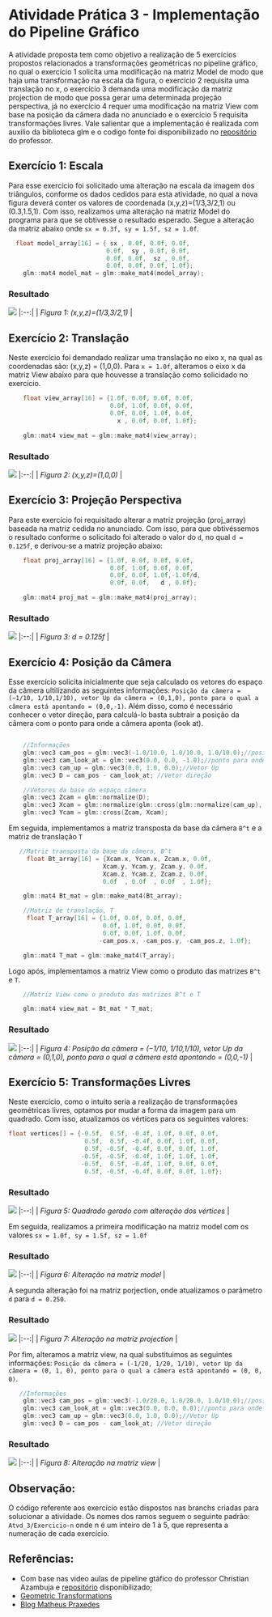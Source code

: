 # Atividade Prática 3 - Implementação do Pipeline Gráfico

<p>A atividade proposta tem como objetivo a realização de 5 exercícios propostos relacionados a transformações geométricas no pipeline gráfico, no qual o exercício 1 solicita uma modificação na matriz Model de modo que haja uma transformação na escala da figura, o exercício 2 requisita uma translação no x, o exercício 3 demanda uma modificação da matriz projection de modo que possa gerar uma determinada projeção perspectiva, já no exercício 4 requer uma modificação na matriz View com base na posição da câmera dada no anunciado e o exercício 5 requisita transformações livres. Vale salientar que a implementação é realizada com auxilio da biblioteca glm e o codigo fonte foi disponibilizado no <a href="https://github.com/capagot/icg/tree/master/03_transformations">repositório</a> do professor.</p>


## Exercício 1: Escala

Para esse exercício foi solicitado uma alteração na escala da imagem dos triângulos, conforme os dados cedidos para esta atividade, no qual a nova figura deverá conter os valores de coordenada (x,y,z)=(1/3,3/2,1) ou (0.3,1.5,1). Com isso, realizamos uma alteração na matriz Model do programa para que se obtivesse o resultado esperado. Segue a alteração da matriz abaixo onde `sx = 0.3f, sy = 1.5f, sz = 1.0f`.

```C
  float model_array[16] = { sx , 0.0f, 0.0f, 0.0f, 
                           0.0f,  sy , 0.0f, 0.0f, 
                           0.0f, 0.0f,  sz , 0.0f, 
                           0.0f, 0.0f, 0.0f, 1.0f};
    glm::mat4 model_mat = glm::make_mat4(model_array); 
```

### Resultado

![](https://github.com/andersonleitee/ICG/blob/master/Atividade_03/prints/Exercicio-1.png?raw=true) 
|:--:| 
| *Figura 1: (x,y,z)=(1/3,3/2,1)* |

## Exercício 2: Translação

Neste exercício foi demandado realizar uma translação no eixo x, na qual as coordenadas são: (x,y,z) = (1,0,0). Para `x = 1.0f`, alteramos o eixo x da matriz View abaixo para que houvesse a translação como solicidado no exercício.

```C
    float view_array[16] = {1.0f, 0.0f, 0.0f, 0.0f, 
                            0.0f, 1.0f, 0.0f, 0.0f, 
                            0.0f, 0.0f, 1.0f, 0.0f, 
                              x , 0.0f, 0.0f, 1.0f};

    glm::mat4 view_mat = glm::make_mat4(view_array);
```

### Resultado

![](https://github.com/andersonleitee/ICG/blob/master/Atividade_03/prints/Exercicio-2.png?raw=true) 
|:--:| 
| *Figura 2: (x,y,z)=(1,0,0)* |

## Exercício 3: Projeção Perspectiva

Para este exercício foi requisitado alterar a matriz projeção (proj_array) baseada na matriz cedida no anunciado. Com isso, para que obtivéssemos o resultado conforme o solicitado foi alterado o valor do `d`, no qual `d = 0.125f`, e derivou-se a matriz projeção abaixo:  

```C
    float proj_array[16] = {1.0f, 0.0f, 0.0f, 0.0f, 
                            0.0f, 1.0f, 0.0f, 0.0f, 
                            0.0f, 0.0f, 1.0f,-1.0f/d, 
                            0.0f, 0.0f,   d , 0.0f};

    glm::mat4 proj_mat = glm::make_mat4(proj_array);
```

### Resultado

![](https://github.com/andersonleitee/ICG/blob/master/Atividade_03/prints/Exercicio-3.png?raw=true) 
|:--:| 
| *Figura 3: d = 0.125f* |


## Exercício 4: Posição da Câmera

Esse exercício solicita inicialmente que seja calculado os vetores do espaço da câmera ultilizando as seguintes informações: `Posição da câmera = (−1/10, 1/10,1/10), vetor Up da câmera = (0,1,0), ponto para o qual a câmera está apontando = (0,0,-1)`. Além disso, como é necessário conhecer o vetor direção, para calculá-lo basta subtrair a posição da câmera com o ponto para onde a câmera aponta (look at). 

```C

    //Informações
    glm::vec3 cam_pos = glm::vec3(-1.0/10.0, 1.0/10.0, 1.0/10.0);//posição da câmera.
    glm::vec3 cam_look_at = glm::vec3(0.0, 0.0, -1.0);//ponto para onde a câmera aponta.
    glm::vec3 cam_up = glm::vec3(0.0, 1.0, 0.0);//Vetor Up
    glm::vec3 D = cam_pos - cam_look_at; //Vetor direção

    //Vetores da base do espaço câmera
    glm::vec3 Zcam = glm::normalize(D);
    glm::vec3 Xcam = glm::normalize(glm::cross(glm::normalize(cam_up), Zcam));
    glm::vec3 Ycam = glm::cross(Zcam, Xcam);

```

Em seguida, implementamos a matriz transposta da base da câmera `B^t` e a matriz de translação `T`

```C
   //Matriz transposta da base da câmera, B^t
     float Bt_array[16] = {Xcam.x, Ycam.x, Zcam.x, 0.0f,
                          Xcam.y, Ycam.y, Zcam.y, 0.0f,
                          Xcam.z, Ycam.z, Zcam.z, 0.0f,
                          0.0f  , 0.0f  , 0.0f  , 1.0f};

    glm::mat4 Bt_mat = glm::make_mat4(Bt_array);

    //Matriz de translação, T
     float T_array[16] = {1.0f, 0.0f, 0.0f, 0.0f,
                          0.0f, 1.0f, 0.0f, 0.0f,
                          0.0f, 0.0f, 1.0f, 0.0f,
                         -cam_pos.x, -cam_pos.y, -cam_pos.z, 1.0f};

    glm::mat4 T_mat = glm::make_mat4(T_array);
```
Logo após, implementamos a matriz View como o produto das matrizes `B^t` e `T`.

```C
    //Matriz View como o produto das matrizes B^t e T

    glm::mat4 view_mat = Bt_mat * T_mat;

```
### Resultado

![](https://github.com/andersonleitee/ICG/blob/master/Atividade_03/prints/Exercicio-4.png?raw=true) 
|:--:| 
| *Figura 4: Posição da câmera = (−1/10, 1/10,1/10), vetor Up da câmera = (0,1,0), ponto para o qual a câmera está apontando = (0,0,-1)* |

## Exercício 5: Transformações Livres

Neste exercício, como o intuito seria a realização de transformações geométricas livres, optamos por mudar a forma da imagem para um quadrado. Com isso, atualizamos os vértices para os seguintes valores:


```C
float vertices[] = {-0.5f,  0.5f, -0.4f, 1.0f, 0.0f, 0.0f,
                     0.5f,  0.5f, -0.4f, 0.0f, 1.0f, 0.0f,
                     0.5f, -0.5f, -0.4f, 0.0f, 0.0f, 1.0f,
                    -0.5f, -0.5f, -0.4f, 1.0f, 1.0f, 1.0f,
                    -0.5f,  0.5f, -0.4f, 1.0f, 0.0f, 0.0f,
                     0.5f, -0.5f, -0.4f, 0.0f, 0.0f, 1.0f};

```

### Resultado

![](https://github.com/andersonleitee/ICG/blob/master/Atividade_03/prints/Exercicio-5-quadrado.png?raw=true) 
|:--:| 
| *Figura 5: Quadrado gerado com alteração dos vértices* |


Em seguida, realizamos a primeira modificação na matriz model com os valores `sx = 1.0f, sy = 1.5f, sz = 1.0f`

### Resultado

![](https://github.com/andersonleitee/ICG/blob/master/Atividade_03/prints/Exercicio-5-matriz-model.png?raw=true) 
|:--:| 
| *Figura 6: Alteração na matriz model* |

A segunda alteração foi na matriz porjection, onde atualizamos o parâmetro `d` para `d = 0.250`.

### Resultado

![](https://github.com/andersonleitee/ICG/blob/master/Atividade_03/prints/Exercicio-5-matriz-projection.png?raw=true) 
|:--:| 
| *Figura 7: Alteração na matriz projection* |

Por fim, alteramos a matriz view, na qual substituimos as seguintes informações: `Posição da câmera = (-1/20, 1/20, 1/10), vetor Up da câmera = (0, 1, 0), ponto para o qual a câmera está apontando = (0, 0, 0)`.
```C
   //Informações
    glm::vec3 cam_pos = glm::vec3(-1.0/20.0, 1.0/20.0, 1.0/10.0);//posição da câmera.
    glm::vec3 cam_look_at = glm::vec3(0.0, 0.0, 0.0);//ponto para onde a câmera aponta.
    glm::vec3 cam_up = glm::vec3(0.0, 1.0, 0.0);//Vetor Up
    glm::vec3 D = cam_pos - cam_look_at; //Vetor direção
```
### Resultado

![](https://github.com/andersonleitee/ICG/blob/master/Atividade_03/prints/Exercicio-5-matriz-view.png?raw=true) 
|:--:| 
| *Figura 8: Alteração na matriz view* |


## Observação:
O código referente aos exercício estão dispostos nas branchs criadas para solucionar a atividade. Os nomes dos ramos seguem o seguinte padrão: `Atvd_3/Exercicio-n` onde n é um inteiro de 1 à 5, que representa a numeração de cada exercício. 

## Referências:
- Com base nas video aulas de pipeline gtáfico do professor Christian Azambuja e <a href="https://github.com/capagot/icg/tree/master/03_transformations"> repositório</a> disponibilizado;
- <a href="https://sigaa.ufpb.br/sigaa/portais/discente/beta/discente.jsf#"> Geometric Transformations </a>
- <a href="http://matheuspraxedescg.blogspot.com/"> Blog Matheus Praxedes</a>

